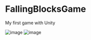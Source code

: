 # FallingBlocksGame
My first game with Unity


![image](https://github.com/Leirell/FallingBlocksGame/assets/113628579/4618335b-623f-406f-90c0-a5efc64952c7)
![image](https://github.com/Leirell/FallingBlocksGame/assets/113628579/2a7ab49b-8c96-4bc9-9543-b8e5a29a4aab)



